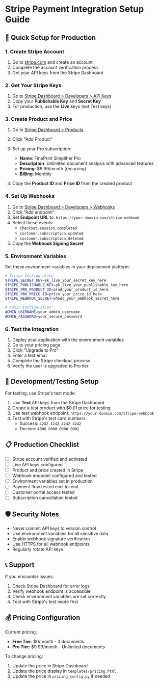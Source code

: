 # Stripe Payment Integration Setup Guide

## 🚀 Quick Setup for Production

### 1. Create Stripe Account
1. Go to [stripe.com](https://stripe.com) and create an account
2. Complete the account verification process
3. Get your API keys from the Stripe Dashboard

### 2. Get Your Stripe Keys
1. Go to [Stripe Dashboard > Developers > API Keys](https://dashboard.stripe.com/apikeys)
2. Copy your **Publishable Key** and **Secret Key**
3. For production, use the **Live** keys (not Test keys)

### 3. Create Product and Price
1. Go to [Stripe Dashboard > Products](https://dashboard.stripe.com/products)
2. Click "Add Product"
3. Set up your Pro subscription:
   - **Name**: FinePrint Simplifier Pro
   - **Description**: Unlimited document analysis with advanced features
   - **Pricing**: $9.99/month (recurring)
   - **Billing**: Monthly

4. Copy the **Product ID** and **Price ID** from the created product

### 4. Set Up Webhooks
1. Go to [Stripe Dashboard > Developers > Webhooks](https://dashboard.stripe.com/webhooks)
2. Click "Add endpoint"
3. Set **Endpoint URL** to: `https://your-domain.com/stripe-webhook`
4. Select these events:
   - `checkout.session.completed`
   - `customer.subscription.updated`
   - `customer.subscription.deleted`
5. Copy the **Webhook Signing Secret**

### 5. Environment Variables
Set these environment variables in your deployment platform:

```bash
# Stripe Configuration
STRIPE_SECRET_KEY=sk_live_your_secret_key_here
STRIPE_PUBLISHABLE_KEY=pk_live_your_publishable_key_here
STRIPE_PRO_PRODUCT_ID=prod_your_product_id_here
STRIPE_PRO_PRICE_ID=price_your_price_id_here
STRIPE_WEBHOOK_SECRET=whsec_your_webhook_secret_here

# Admin Configuration
ADMIN_USERNAME=your_admin_username
ADMIN_PASSWORD=your_secure_password
```

### 6. Test the Integration
1. Deploy your application with the environment variables
2. Go to your pricing page
3. Click "Upgrade to Pro"
4. Enter a test email
5. Complete the Stripe checkout process
6. Verify the user is upgraded to Pro tier

## 🔧 Development/Testing Setup

For testing, use Stripe's test mode:

1. Use **Test** API keys from the Stripe Dashboard
2. Create a test product with $0.01 price for testing
3. Use test webhook endpoint: `https://your-domain.com/stripe-webhook`
4. Test with Stripe's test card numbers:
   - Success: `4242 4242 4242 4242`
   - Decline: `4000 0000 0000 0002`

## 📋 Production Checklist

- [ ] Stripe account verified and activated
- [ ] Live API keys configured
- [ ] Product and price created in Stripe
- [ ] Webhook endpoint configured and tested
- [ ] Environment variables set in production
- [ ] Payment flow tested end-to-end
- [ ] Customer portal access tested
- [ ] Subscription cancellation tested

## 🛡️ Security Notes

- Never commit API keys to version control
- Use environment variables for all sensitive data
- Enable webhook signature verification
- Use HTTPS for all webhook endpoints
- Regularly rotate API keys

## 📞 Support

If you encounter issues:
1. Check Stripe Dashboard for error logs
2. Verify webhook endpoint is accessible
3. Check environment variables are set correctly
4. Test with Stripe's test mode first

## 💰 Pricing Configuration

Current pricing:
- **Free Tier**: $0/month - 3 documents
- **Pro Tier**: $9.99/month - Unlimited documents

To change pricing:
1. Update the price in Stripe Dashboard
2. Update the price display in `templates/pricing.html`
3. Update the price in `pricing_config.py` if needed

